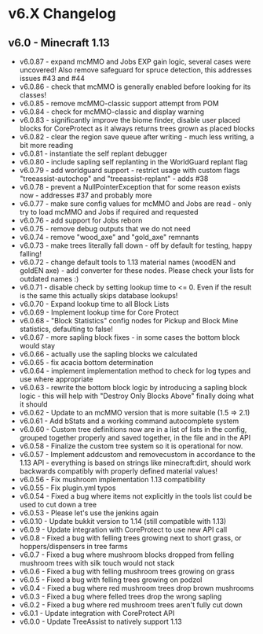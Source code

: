 # v6.X Changelog

## v6.0 - Minecraft 1.13
- v6.0.87 - expand mcMMO and Jobs EXP gain logic, several cases were uncovered! Also remove safeguard for spruce detection, this addresses issues #43 and #44
- v6.0.86 - check that mcMMO is generally enabled before looking for its classes!
- v6.0.85 - remove mcMMO-classic support attempt from POM
- v6.0.84 - check for mcMMO-classic and display warning
- v6.0.83 - significantly improve the biome finder, disable user placed blocks for CoreProtect as it always returns trees grown as placed blocks
- v6.0.82 - clear the region save queue after writing - much less writing, a bit more reading
- v6.0.81 - instantiate the self replant debugger
- v6.0.80 - include sapling self replanting in the WorldGuard replant flag
- v6.0.79 - add worldguard support - restrict usage with custom flags "treeassist-autochop" and "treeassist-replant" - adds #38
- v6.0.78 - prevent a NullPointerException that for some reason exists now - addresses #37 and probably more
- v6.0.77 - make sure config values for mcMMO and Jobs are read - only try to load mcMMO and Jobs if required and requested
- v6.0.76 - add support for Jobs reborn
- v6.0.75 - remove debug outputs that we do not need
- v6.0.74 - remove "wood_axe" and "gold_axe" remnants
- v6.0.73 - make trees literally fall down - off by default for testing, happy falling!
- v6.0.72 - change default tools to 1.13 material names (woodEN and goldEN axe) - add converter for these nodes. Please check your lists for outdated names :)
- v6.0.71 - disable check by setting lookup time to <= 0. Even if the result is the same this actually skips database lookups!
- v6.0.70 - Expand lookup time to all Block Lists
- v6.0.69 - Implement lookup time for Core Protect
- v6.0.68 - "Block Statistics" config nodes for Pickup and Block Mine statistics, defaulting to false!
- v6.0.67 - more sapling block fixes - in some cases the bottom block would stay
- v6.0.66 - actually use the sapling blocks we calculated
- v6.0.65 - fix acacia bottom determination
- v6.0.64 - implement implementation method to check for log types and use where appropriate
- v6.0.63 - rewrite the bottom block logic by introducing a sapling block logic - this will help with "Destroy Only Blocks Above" finally doing what it should
- v6.0.62 - Update to an mcMMO version that is more suitable (1.5 => 2.1)
- v6.0.61 - Add bStats and a working command autocomplete system
- v6.0.60 - Custom tree definitions now are in a list of lists in the config, grouped together properly and saved together, in the file and in the API
- v6.0.58 - Finalize the custom tree system so it is operational for now.
- v6.0.57 - Implement addcustom and removecustom in accordance to the 1.13 API - everything is based on strings like minecraft:dirt, should work backwards compatibly with properly defined material values!
- v6.0.56 - Fix mushroom implementation 1.13 compatibility
- v6.0.55 - Fix plugin.yml typos
- v6.0.54 - Fixed a bug where items not explicitly in the tools list could be used to cut down a tree
- v6.0.53 - Please let's use the jenkins again
- v6.0.10 - Update bukkit version to 1.14 (still compatible with 1.13)
- v6.0.9 - Update integration with CoreProtect to use new API call
- v6.0.8 - Fixed a bug with felling trees growing next to short grass, or hoppers/dispensers in tree farms
- v6.0.7 - Fixed a bug where mushroom blocks dropped from felling mushroom trees with silk touch would not stack
- v6.0.6 - Fixed a bug with felling mushroom trees growing on grass
- v6.0.5 - Fixed a bug with felling trees growing on podzol
- v6.0.4 - Fixed a bug where red mushroom trees drop brown mushrooms
- v6.0.3 - Fixed a bug where felled trees drop the wrong sapling
- v6.0.2 - Fixed a bug where red mushroom trees aren't fully cut down
- v6.0.1 - Update integration with CoreProtect API
- v6.0.0 - Update TreeAssist to natively support 1.13
